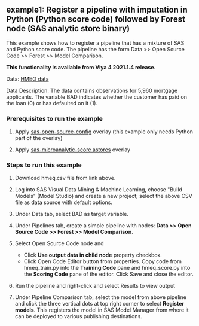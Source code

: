 ## example1: Register a pipeline with imputation in Python (Python score code) followed by Forest node (SAS analytic store binary)

This example shows how to register a pipeline that has a mixture of SAS and Python score code. The pipeline has the form Data >> Open Source Code >> Forest >> Model Comparison.

**This functionality is available from Viya 4 2021.1.4 release.**

Data: [HMEQ data](https://github.com/sassoftware/sas-viya-dmml-pipelines/tree/master/data/hmeq.csv)

Data Description: The data contains observations for 5,960 mortgage applicants. The variable BAD indicates whether the customer has paid on the loan (0) or has defaulted on it (1).


### Prerequisites to run the example
1. Apply [sas-open-source-config](https://go.documentation.sas.com/?cdcId=vdmmlcdc&cdcVersion=v_002&docsetId=vdmmlref&docsetTarget=n0uzvzre3sg7a5n1c30ipu1s039w.htm&locale=en) overlay (this example only needs Python part of the overlay)

2. Apply [sas-microanalytic-score astores](https://go.documentation.sas.com/?docsetId=masag&docsetTarget=n0er040gsczf7bn1mndiw7znffad.htm&docsetVersion=v_002&locale=en) overlay


### Steps to run this example
1. Download hmeq.csv file from link above.

2. Log into SAS Visual Data Mining & Machine Learning, choose "Build Models" (Model Studio) and create a new project; select the above CSV file as data source with default options.

3. Under Data tab, select BAD as target variable.

4. Under Pipelines tab, create a simple pipeline with nodes: **Data >> Open Source Code >> Forest >> Model Comparison**.

5. Select Open Source Code node and
   - Click **Use output data in child node** property checkbox.
   - Click Open Code Editor button from properties. Copy code from hmeq_train.py into the **Training Code** pane and hmeq_score.py into the **Scoring Code** pane of the editor. Click Save and close the editor.

6. Run the pipeline and right-click and select Results to view output

7. Under Pipeline Comparison tab, select the model from above pipeline and click the three vertical dots at top right corner to select **Register models**. This registers the model in SAS Model Manager from where it can be deployed to various publishing destinations.
